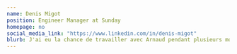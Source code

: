 ```yaml
---
name: Denis Migot
position: Engineer Manager at Sunday
homepage: no
social_media_link: "https://www.linkedin.com/in/denis-migot"
blurb: J'ai eu la chance de travailler avec Arnaud pendant plusieurs mois au sein de Sunday. Je dis bien 'chance' car j'ai appris beaucoup à ses côtés, que ce soit sur l'exercice de son métier que sur l'environnement nécessaire au bon exercice de son métier. Je recommande donc chaudement Arnaud qui, au-delà de ses connaissances multiples et de son expertise profonde, est un collègue très agréable avec qui travailler !
---
```

